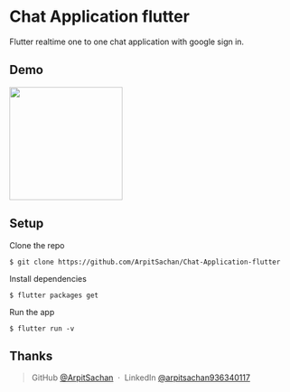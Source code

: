 # Chat Application flutter

Flutter realtime one to one chat application with google sign in.

## Demo
<img src="https://github.com/ArpitSachan/Chat-Application-flutter/blob/master/images/20200721_190457.gif" width=200>

</br>

## Setup

Clone the repo

```
$ git clone https://github.com/ArpitSachan/Chat-Application-flutter
```

Install dependencies

```
$ flutter packages get
```

Run the app

```
$ flutter run -v
```

## Thanks


> GitHub [@ArpitSachan](https://github.com/ArpitSachan) &nbsp;&middot;&nbsp;
> LinkedIn [@arpitsachan936340117](https://www.linkedin.com/in/arpit-sachan-936340117/)
